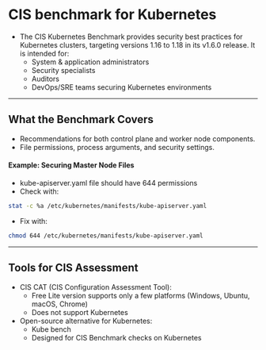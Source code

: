 # CIS benchmark for Kubernetes
- The CIS Kubernetes Benchmark provides security best practices for Kubernetes clusters, targeting versions 1.16 to 1.18 in its v1.6.0 release. It is intended for:
    - System & application administrators
    - Security specialists
    - Auditors
    - DevOps/SRE teams securing Kubernetes environments

---

## What the Benchmark Covers
- Recommendations for both control plane and worker node components.
- File permissions, process arguments, and security settings.

#### Example: Securing Master Node Files
- kube-apiserver.yaml file should have 644 permissions
- Check with:
```bash
stat -c %a /etc/kubernetes/manifests/kube-apiserver.yaml
```
- Fix with:
```bash
chmod 644 /etc/kubernetes/manifests/kube-apiserver.yaml
```

---

## Tools for CIS Assessment
- CIS CAT (CIS Configuration Assessment Tool):
    - Free Lite version supports only a few platforms (Windows, Ubuntu, macOS, Chrome)
    - Does not support Kubernetes
- Open-source alternative for Kubernetes:
    - Kube bench
    - Designed for CIS Benchmark checks on Kubernetes
